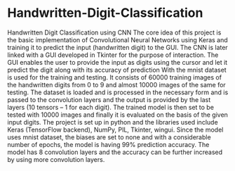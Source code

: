 # Handwritten-Digit-Classification
Handwritten Digit Classification using CNN 
The core idea of this project is the basic implementation of Convolutional Neural Networks using Keras and training it to predict the input (handwritten digit) to the GUI.
The CNN is later linked with a GUI developed in Tkinter for the purpose of interaction. The GUI enables the user to provide the input as digits using the cursor and let it predict the digit along with its accuracy of prediction
With the mnist dataset is used for the training and testing. It consists of 60000 training images of the handwritten digits from 0 to 9 and almost 10000 images of the same for testing. 
The dataset is loaded and is processed in the necessary form and is passed to the convolution layers and the output is provided by the last layers (10 tensors – 1 for each digit). The trained model is then set to be tested with 10000 images and finally it is evaluated on the basis of the given input digits.
The project is set up in python and the libraries used include Keras (TensorFlow backend), NumPy, PIL, Tkinter, wingui. Since the model uses mnist dataset, the biases are set to none and with a considerable number of epochs, the model is having 99% prediction accuracy. The model has 8 convolution layers and the accuracy can be further increased by using more convolution layers. 
